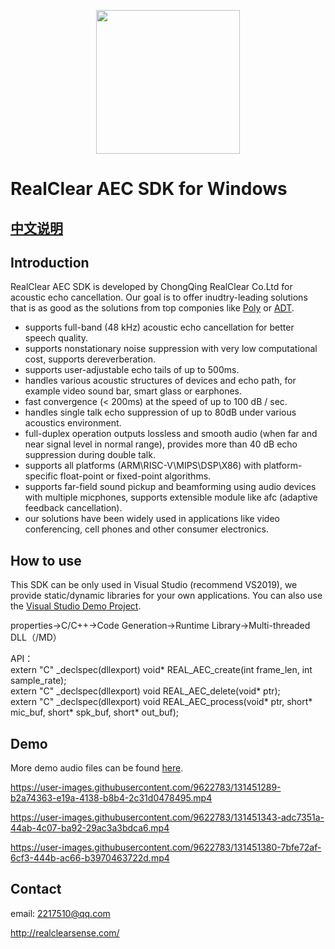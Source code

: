 [<p align="center"><img width="230" src="http://realclearsense.com/img/images/github_icon.png"></p>](http://realclearsense.com/)

      
# RealClear AEC SDK for Windows
## [中文说明](README.md)
## Introduction
RealClear AEC SDK is developed by ChongQing RealClear Co.Ltd for acoustic echo cancellation. Our goal is to offer inudtry-leading solutions that is as good as the solutions from top componies like [Poly](https://www.poly.com) or [ADT](https://www.adaptivedigital.com/). 
- supports full-band (48 kHz) acoustic echo cancellation for better speech quality.
- supports nonstationary noise suppression with very low computational cost, supports dereverberation.
- supports user-adjustable echo tails of up to 500ms.
- handles various acoustic structures of devices and echo path, for example video sound bar, smart glass or earphones.
- fast convergence (< 200ms) at the speed of up to 100 dB / sec.
- handles single talk echo suppression of up to 80dB under various acoustics environment.
- full-duplex operation outputs lossless and smooth audio (when far and near signal level in normal range), provides more than 40 dB echo suppression during double talk.
- supports all platforms (ARM\RISC-V\MIPS\DSP\X86) with platform-specific float-point or fixed-point algorithms.
- supports far-field sound pickup and beamforming using audio devices with multiple micphones, supports extensible module like afc (adaptive feedback cancellation).
- our solutions have been widely used in applications like video conferencing, cell phones and other consumer electronics.
## How to use
This SDK can be only used in Visual Studio (recommend VS2019), we provide static/dynamic libraries for your own applications. You can also use the [Visual Studio Demo Project](https://github.com/realclearsense/Real_AEC_Windows/tree/master/Visual_Studio_Demo_Project).   

properties->C/C++->Code Generation->Runtime Library->Multi-threaded DLL（/MD）

API：  
extern "C" _declspec(dllexport) void* REAL_AEC_create(int frame_len, int sample_rate);  
extern "C" _declspec(dllexport) void REAL_AEC_delete(void* ptr);  
extern "C" _declspec(dllexport) void REAL_AEC_process(void* ptr, short* mic_buf, short* spk_buf, short* out_buf);  

## Demo
More demo audio files can be found [here](https://github.com/realclearsense/Real_AEC_Windows/tree/master/demo_audio_data). 
 

https://user-images.githubusercontent.com/9622783/131451289-b2a74363-e19a-4138-b8b4-2c31d0478495.mp4



https://user-images.githubusercontent.com/9622783/131451343-adc7351a-44ab-4c07-ba92-29ac3a3bdca6.mp4



https://user-images.githubusercontent.com/9622783/131451380-7bfe72af-6cf3-444b-ac66-b3970463722d.mp4





## Contact
email: 2217510@qq.com

http://realclearsense.com/
